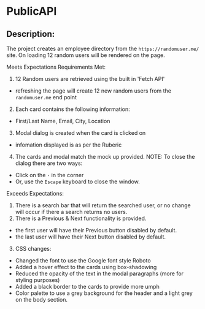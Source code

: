 # PublicAPI

## Description:

The project creates an employee directory from the `https://randomuser.me/` site.
On loading 12 random users will be rendered on the page.

Meets Expectations Requirements Met:

1. 12 Random users are retrieved using the built in 'Fetch API'

- refreshing the page will create 12 new random users from the `randomuser.me` end point

2. Each card contains the following information:

- First/Last Name, Email, City, Location

3. Modal dialog is created when the card is clicked on

- infomation displayed is as per the Ruberic

4. The cards and modal match the mock up provided.
   NOTE: To close the dialog there are two ways:

- Click on the `-` in the corner
- Or, use the `Escape` keyboard to close the window.

Exceeds Expectations:

1. There is a search bar that will return the searched user, or no change will occur
   if there a search returns no users.
2. There is a Previous & Next functionality is provided.

- the first user will have their Previous button disabled by default.
- the last user will have their Next button disabled by default.

3. CSS changes:
- Changed the font to use the Google font style Roboto 
- Added a hover effect to the cards using box-shadowing
- Reduced the opacity of the text in the modal paragraphs  (more for styling purposes)
- Added a black border to the cards to provide more umph
- Color palette to use a grey background for the header and a light grey on the body section.
